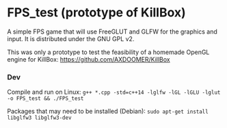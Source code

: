 # FPS_test (prototype of KillBox)

A simple FPS game that will use FreeGLUT and GLFW for the graphics and input.
It is distributed under the GNU GPL v2. 

This was only a prototype to test the feasibility of a homemade OpenGL engine for KillBox: https://github.com/AXDOOMER/KillBox

### Dev

Compile and run on Linux: `g++ *.cpp -std=c++14 -lglfw -lGL -lGLU -lglut -o FPS_test && ./FPS_test`

Packages that may need to be installed (Debian): `sudo apt-get install libglfw3 libglfw3-dev`

